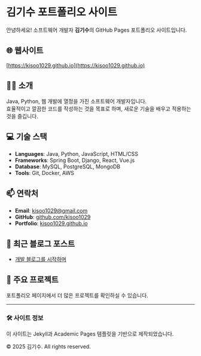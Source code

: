 # 김기수 포트폴리오 사이트

안녕하세요! 소프트웨어 개발자 **김기수**의 GitHub Pages 포트폴리오 사이트입니다.

## 🌐 웹사이트
[https://kisoo1029.github.io](https://kisoo1029.github.io)

## 👨‍💻 소개
Java, Python, 웹 개발에 열정을 가진 소프트웨어 개발자입니다.  
효율적이고 깔끔한 코드를 작성하는 것을 목표로 하며, 새로운 기술을 배우고 적용하는 것을 즐깁니다.

## 💻 기술 스택
- **Languages**: Java, Python, JavaScript, HTML/CSS
- **Frameworks**: Spring Boot, Django, React, Vue.js
- **Database**: MySQL, PostgreSQL, MongoDB
- **Tools**: Git, Docker, AWS

## 📫 연락처
- **Email**: kisoo1029@gmail.com
- **GitHub**: [github.com/kisoo1029](https://github.com/kisoo1029)
- **Portfolio**: [kisoo1029.github.io](https://kisoo1029.github.io)

## 📝 최근 블로그 포스트
- [개발 블로그를 시작하며](https://kisoo1029.github.io/posts/2025/01/blog-start/)

## 🚀 주요 프로젝트
포트폴리오 페이지에서 더 많은 프로젝트를 확인하실 수 있습니다.

---

### 🛠 사이트 정보
이 사이트는 Jekyll과 Academic Pages 템플릿을 기반으로 제작되었습니다.

© 2025 김기수. All rights reserved.